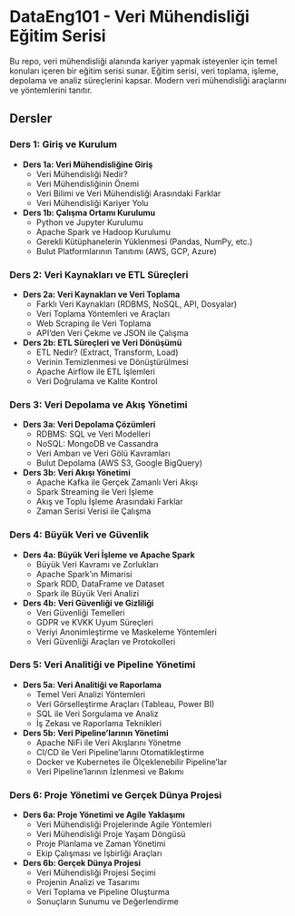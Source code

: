 # DataEng101 - Veri Mühendisliği Eğitim Serisi

Bu repo, veri mühendisliği alanında kariyer yapmak isteyenler için temel konuları içeren bir eğitim serisi sunar. Eğitim serisi, veri toplama, işleme, depolama ve analiz süreçlerini kapsar. Modern veri mühendisliği araçlarını ve yöntemlerini tanıtır.

## Dersler

### Ders 1: Giriş ve Kurulum
- **Ders 1a: Veri Mühendisliğine Giriş**
  - Veri Mühendisliği Nedir?
  - Veri Mühendisliğinin Önemi
  - Veri Bilimi ve Veri Mühendisliği Arasındaki Farklar
  - Veri Mühendisliği Kariyer Yolu
- **Ders 1b: Çalışma Ortamı Kurulumu**
  - Python ve Jupyter Kurulumu
  - Apache Spark ve Hadoop Kurulumu
  - Gerekli Kütüphanelerin Yüklenmesi (Pandas, NumPy, etc.)
  - Bulut Platformlarının Tanıtımı (AWS, GCP, Azure)

### Ders 2: Veri Kaynakları ve ETL Süreçleri
- **Ders 2a: Veri Kaynakları ve Veri Toplama**
  - Farklı Veri Kaynakları (RDBMS, NoSQL, API, Dosyalar)
  - Veri Toplama Yöntemleri ve Araçları
  - Web Scraping ile Veri Toplama
  - API’den Veri Çekme ve JSON ile Çalışma
- **Ders 2b: ETL Süreçleri ve Veri Dönüşümü**
  - ETL Nedir? (Extract, Transform, Load)
  - Verinin Temizlenmesi ve Dönüştürülmesi
  - Apache Airflow ile ETL İşlemleri
  - Veri Doğrulama ve Kalite Kontrol

### Ders 3: Veri Depolama ve Akış Yönetimi
- **Ders 3a: Veri Depolama Çözümleri**
  - RDBMS: SQL ve Veri Modelleri
  - NoSQL: MongoDB ve Cassandra
  - Veri Ambarı ve Veri Gölü Kavramları
  - Bulut Depolama (AWS S3, Google BigQuery)
- **Ders 3b: Veri Akışı Yönetimi**
  - Apache Kafka ile Gerçek Zamanlı Veri Akışı
  - Spark Streaming ile Veri İşleme
  - Akış ve Toplu İşleme Arasındaki Farklar
  - Zaman Serisi Verisi ile Çalışma

### Ders 4: Büyük Veri ve Güvenlik
- **Ders 4a: Büyük Veri İşleme ve Apache Spark**
  - Büyük Veri Kavramı ve Zorlukları
  - Apache Spark’ın Mimarisi
  - Spark RDD, DataFrame ve Dataset
  - Spark ile Büyük Veri Analizi
- **Ders 4b: Veri Güvenliği ve Gizliliği**
  - Veri Güvenliği Temelleri
  - GDPR ve KVKK Uyum Süreçleri
  - Veriyi Anonimleştirme ve Maskeleme Yöntemleri
  - Veri Güvenliği Araçları ve Protokolleri

### Ders 5: Veri Analitiği ve Pipeline Yönetimi
- **Ders 5a: Veri Analitiği ve Raporlama**
  - Temel Veri Analizi Yöntemleri
  - Veri Görselleştirme Araçları (Tableau, Power BI)
  - SQL ile Veri Sorgulama ve Analiz
  - İş Zekası ve Raporlama Teknikleri
- **Ders 5b: Veri Pipeline’larının Yönetimi**
  - Apache NiFi ile Veri Akışlarını Yönetme
  - CI/CD ile Veri Pipeline’larını Otomatikleştirme
  - Docker ve Kubernetes ile Ölçeklenebilir Pipeline’lar
  - Veri Pipeline’larının İzlenmesi ve Bakımı

### Ders 6: Proje Yönetimi ve Gerçek Dünya Projesi
- **Ders 6a: Proje Yönetimi ve Agile Yaklaşımı**
  - Veri Mühendisliği Projelerinde Agile Yöntemleri
  - Veri Mühendisliği Proje Yaşam Döngüsü
  - Proje Planlama ve Zaman Yönetimi
  - Ekip Çalışması ve İşbirliği Araçları
- **Ders 6b: Gerçek Dünya Projesi**
  - Veri Mühendisliği Projesi Seçimi
  - Projenin Analizi ve Tasarımı
  - Veri Toplama ve Pipeline Oluşturma
  - Sonuçların Sunumu ve Değerlendirme
